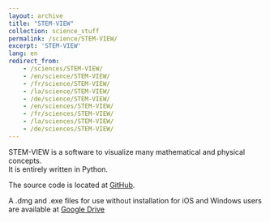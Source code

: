 ```yaml
---
layout: archive
title: "STEM-VIEW"
collection: science_stuff
permalink: /science/STEM-VIEW/
excerpt: 'STEM-VIEW'
lang: en
redirect_from: 
    - /sciences/STEM-VIEW/
    - /en/science/STEM-VIEW/
    - /fr/science/STEM-VIEW/
    - /la/science/STEM-VIEW/
    - /de/science/STEM-VIEW/
    - /en/sciences/STEM-VIEW/
    - /fr/sciences/STEM-VIEW/
    - /la/sciences/STEM-VIEW/
    - /de/sciences/STEM-VIEW/
---
```

STEM-VIEW is a software to visualize many mathematical and physical concepts.<br>
It is entirely written in Python.<br>

The source code is located at [GitHub](https://github.com/ArGilfea/STEM_View).

A .dmg and .exe files for use without installation for iOS and Windows users are available at [Google Drive](https://drive.google.com/drive/folders/1zDAGOYDsEz8v7hKqeRIb5H-jw9j4-z67)